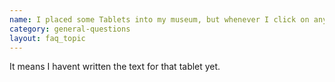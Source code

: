 ```yaml
---
name: I placed some Tablets into my museum, but whenever I click on any of the tablets, It says This museum display is presently under construction, please move along the Toilets are &lt;&lt;&lt;&lt; that way. ?
category: general-questions
layout: faq_topic
---
```

It means I havent written the text for that tablet yet.